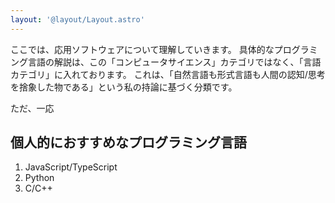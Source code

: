 ```yaml
---
layout: '@layout/Layout.astro'
---
```

ここでは、応用ソフトウェアについて理解していきます。
具体的なプログラミング言語の解説は、この「コンピュータサイエンス」カテゴリではなく、「言語カテゴリ」に入れております。
これは、「自然言語も形式言語も人間の認知/思考を捨象した物である」という私の持論に基づく分類です。

ただ、一応
## 個人的におすすめなプログラミング言語
1. JavaScript/TypeScript
2. Python
3. C/C++
